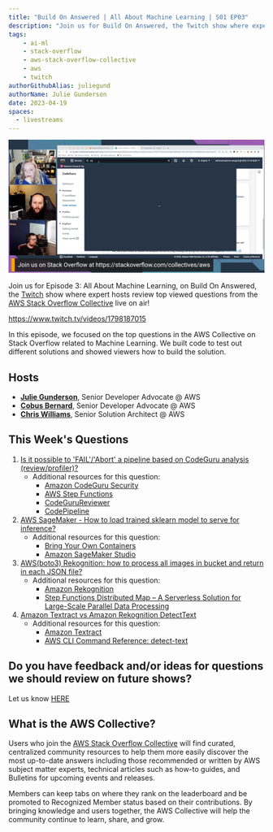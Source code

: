 ```yaml
---
title: "Build On Answered | All About Machine Learning | S01 EP03"
description: "Join us for Build On Answered, the Twitch show where expert hosts review top viewed questions from the AWS Stack Overflow Collective live on air!"
tags:
    - ai-ml
    - stack-overflow
    - aws-stack-overflow-collective
    - aws
    - twitch
authorGithubAlias: juliegund
authorName: Julie Gunderson
date: 2023-04-19
spaces:
  - livestreams
---
```


![Streaming session with Julie, Chris, and Cobus, with a shared browser tab showing a Stack Overflow question](images/ep03_image.png)


Join us for  Episode 3: All About Machine Learning, on Build On Answered, the [Twitch](https://twitch.tv/aws) show where expert hosts review top viewed questions from the [AWS Stack Overflow Collective](https://stackoverflow.com/collectives/aws) live on air!

https://www.twitch.tv/videos/1798187015

In this episode, we focused on the top questions in the AWS Collective on Stack Overflow related to Machine Learning. We built code to test out different solutions and showed viewers how to build the solution.

## Hosts

* [**Julie Gunderson**](https://twitter.com/Julie_Gund), Senior Developer Advocate @ AWS
* [**Cobus Bernard**](https://twitter.com/cobusbernard), Senior Developer Advocate @ AWS
* [**Chris Williams**](https://www.linkedin.com/in/the-devops-guy/), Senior Solution Architect @ AWS

## This Week's Questions

1. [Is it possible to 'FAIL'/'Abort' a pipeline based on CodeGuru analysis (review/profiler)?](https://stackoverflow.com/questions/75658232/is-it-possible-to-fail-abort-a-pipeline-based-on-codeguru-analysis-review-p)
    * Additional resources for this question:
      * [Amazon CodeGuru Security](https://aws.amazon.com/codeguru/?sc_channel=el&sc_campaign=livestreams&sc_content=boa-2023-04-19&sc_geo=mult&sc_country=mult&sc_outcome=acq)
      * [AWS Step Functions](https://aws.amazon.com/step-functions/?sc_channel=el&sc_campaign=livestreams&sc_content=boa-2023-04-19&sc_geo=mult&sc_country=mult&sc_outcome=acq)
      * [CodeGuruReviewer](https://boto3.amazonaws.com/v1/documentation/api/latest/reference/services/codeguru-reviewer.html?sc_channel=el&sc_campaign=livestreams&sc_content=boa-2023-04-19&sc_geo=mult&sc_country=mult&sc_outcome=acq)
      * [CodePipeline](https://boto3.amazonaws.com/v1/documentation/api/latest/reference/services/codepipeline.html?sc_channel=el&sc_campaign=livestreams&sc_content=boa-2023-04-19&sc_geo=mult&sc_country=mult&sc_outcome=acq)
2. [AWS SageMaker - How to load trained sklearn model to serve for inference?](https://stackoverflow.com/questions/65168915/aws-sagemaker-how-to-load-trained-sklearn-model-to-serve-for-inference)
    * Additional resources for this question:
      * [Bring Your Own Containers](https://docs.aws.amazon.com/sagemaker/latest/dg/model-monitor-byoc-containers.html?sc_channel=el&sc_campaign=livestreams&sc_content=boa-2023-04-19&sc_geo=mult&sc_country=mult&sc_outcome=acq)
      * [Amazon SageMaker Studio](https://aws.amazon.com/sagemaker/studio/?sc_channel=el&sc_campaign=livestreams&sc_content=boa-2023-04-19&sc_geo=mult&sc_country=mult&sc_outcome=acq)
3. [AWS(boto3) Rekognition: how to process all images in bucket and return in each JSON file?](https://stackoverflow.com/questions/75583273/awsboto3-rekognition-how-to-process-all-images-in-bucket-and-return-in-each-j?sc_channel=el&sc_campaign=livestreams&sc_content=boa-2023-04-19&sc_geo=mult&sc_country=mult&sc_outcome=acq)
    * Additional resources for this question:
      * [Amazon Rekognition](https://aws.amazon.com/rekognition/?sc_channel=el&sc_campaign=livestreams&sc_content=boa-2023-04-19&sc_geo=mult&sc_country=mult&sc_outcome=acq)
      * [Step Functions Distributed Map – A Serverless Solution for Large-Scale Parallel Data Processing](https://aws.amazon.com/blogs/aws/step-functions-distributed-map-a-serverless-solution-for-large-scale-parallel-data-processing/?sc_channel=el&sc_campaign=livestreams&sc_content=boa-2023-04-19&sc_geo=mult&sc_country=mult&sc_outcome=acq)
4. [Amazon Textract vs Amazon Rekognition DetectText](https://stackoverflow.com/questions/56008341/amazon-textract-vs-amazon-rekognition-detecttext)
    * Additional resources for this question:
      * [Amazon Textract](https://aws.amazon.com/textract/?sc_channel=el&sc_campaign=livestreams&sc_content=boa-2023-04-19&sc_geo=mult&sc_country=mult&sc_outcome=acq)
      * [AWS CLI Command Reference: detect-text](https://awscli.amazonaws.com/v2/documentation/api/latest/reference/rekognition/detect-text.html?sc_channel=el&sc_campaign=livestreams&sc_content=boa-2023-04-19&sc_geo=mult&sc_country=mult&sc_outcome=acq)

## Do you have feedback and/or ideas for questions we should review on future shows?

Let us know [HERE](https://www.pulse.aws/survey/B1J8HOF5)

## What is the AWS Collective?

Users who join the [AWS Stack Overflow Collective](https://stackoverflow.com/collectives/aws) will find curated, centralized community resources to help them more easily discover the most up-to-date answers including those recommended or written by AWS subject matter experts, technical articles such as how-to guides, and Bulletins for upcoming events and releases.

Members can keep tabs on where they rank on the leaderboard and be promoted to Recognized Member status based on their contributions. By bringing knowledge and users together, the AWS Collective will help the community continue to learn, share, and grow.
